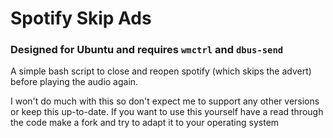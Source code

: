 # Spotify Skip Ads
### Designed for Ubuntu and requires `wmctrl` and `dbus-send`

A simple bash script to close and reopen spotify (which skips the
advert) before playing the audio again.

I won't do much with this so don't expect me to support any other
versions or keep this up-to-date. If you want to use this yourself
have a read through the code make a fork and try to adapt it to your
operating system
